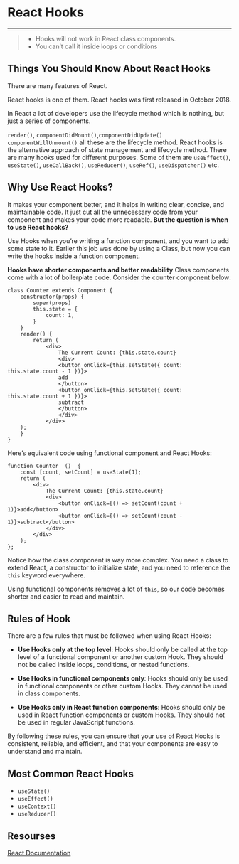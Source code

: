 # React Hooks

---
> - Hooks will not work in React class components.
> - You can’t call it inside loops or conditions

## Things You Should Know About React Hooks

There are many features of React. 

React hooks is one of them. React hooks was first released in October 2018.

In React a lot of developers use the lifecycle method which is nothing, but just a series of components.

`render()`, `componentDidMount()`,`componentDidUpdate()` `componentWillUnmount()` all these are the lifecycle method. 
React hooks is the alternative approach of state management and lifecycle method. 
There are many hooks used for different purposes. Some of them are `useEffect()`, `useState()`, `useCallBack()`, `useReducer()`, `useRef()`, `useDispatcher()` etc.

## Why Use React Hooks?

It makes your component better, and it helps in writing clear, concise, and maintainable code. 
It just cut all the unnecessary code from your component and makes your code more readable. **But the question is when to use React hooks?**

Use Hooks when you’re writing a function component, and you want to add some state to it. Earlier this job was done by using a Class, but now you can write the hooks inside a function component.

**Hooks have shorter components and better readability**
Class components come with a lot of boilerplate code. Consider the counter component below:

```
class Counter extends Component {
    constructor(props) {
        super(props)
        this.state = {
        	count: 1,
        }
    }
    render() {
        return (
            <div>
                The Current Count: {this.state.count}
                <div>
                <button onClick={this.setState({ count: this.state.count - 1 })}>
                add
                </button>
                <button onClick={this.setState({ count: this.state.count + 1 })}>
                subtract
                </button>
                </div>
            </div>
    );
    }
}
```

Here’s equivalent code using functional component and React Hooks:

```
function Counter  ()  {
    const [count, setCount] = useState(1);
    return (
        <div>
            The Current Count: {this.state.count}
            <div>
                <button onClick={() => setCount(count + 1)}>add</button>
                <button onClick={() => setCount(count - 1)}>subtract</button>
            </div>
        </div>
    );
};
```

Notice how the class component is way more complex. You need a class to extend React, a constructor to initialize state, and you need to reference the `this` keyword everywhere.

Using functional components removes a lot of `this`, so our code becomes shorter and easier to read and maintain.

## Rules of Hook

There are a few rules that must be followed when using React Hooks:

- **Use Hooks only at the top level**: Hooks should only be called at the top level of a functional component or another custom Hook. They should not be called inside loops, conditions, or nested functions.

- **Use Hooks in functional components only**: Hooks should only be used in functional components or other custom Hooks. They cannot be used in class components.

- **Use Hooks only in React function components**: Hooks should only be used in React function components or custom Hooks. They should not be used in regular JavaScript functions.

By following these rules, you can ensure that your use of React Hooks is consistent, reliable, and efficient, and that your components are easy to understand and maintain.

## Most Common React Hooks

- `useState()`
- `useEffect()`
- `useContext()`
- `useReducer()`

## Resourses
[React Documentation](https://react.dev/reference/react)
